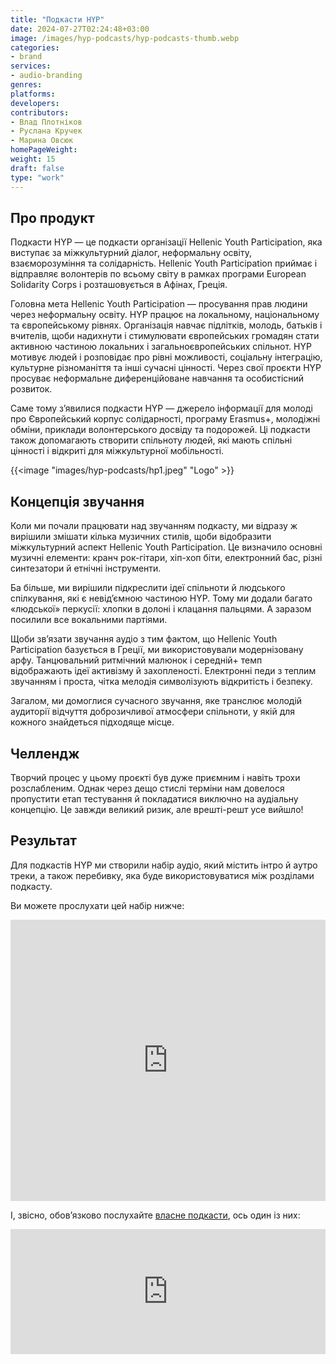 ```yaml
---
title: "Подкасти HYP"
date: 2024-07-27T02:24:48+03:00
image: /images/hyp-podcasts/hyp-podcasts-thumb.webp
categories:
- brand
services:
- audio-branding
genres:
platforms:
developers:
contributors:
- Влад Плотніков
- Руслана Кручек
- Марина Овсюк
homePageWeight:
weight: 15
draft: false
type: "work"
---
```


## Про продукт

Подкасти HYP — це подкасти організації Hellenic Youth Participation, яка виступає за міжкультурний діалог, неформальну освіту, взаєморозуміння та солідарність. Hellenic Youth Participation приймає і відправляє волонтерів по всьому світу в рамках програми European Solidarity Corps і розташовується в Афінах, Греція.

Головна мета Hellenic Youth Participation — просування прав людини через неформальну освіту. HYP працює на локальному, національному та європейському рівнях. Організація навчає підлітків, молодь, батьків і вчителів, щоби надихнути і стимулювати європейських громадян стати активною частиною локальних і загальноєвропейських спільнот. HYP мотивує людей і розповідає про рівні можливості, соціальну інтеграцію, культурне різноманіття та інші сучасні цінності. Через свої проєкти HYP просуває неформальне диференційоване навчання та особистісний розвиток.

Саме тому з’явилися подкасти HYP — джерело інформації для молоді про Європейський корпус солідарності, програму Erasmus+, молодіжні обміни, приклади волонтерського досвіду та подорожей. Ці подкасти також допомагають створити спільноту людей, які мають спільні цінності і відкриті для міжкультурної мобільності.

{{<image "images/hyp-podcasts/hp1.jpeg" "Logo"  >}}

## Концепція звучання

Коли ми почали працювати над звучанням подкасту, ми відразу ж вирішили змішати кілька музичних стилів, щоби відобразити міжкультурний аспект Hellenic Youth Participation. Це визначило основні музичні елементи: кранч рок-гітари, хіп-хоп біти, електронний бас, різні синтезатори й етнічні інструменти.

Ба більше, ми вирішили підкреслити ідеї спільноти й людського спілкування, які є невід’ємною частиною HYP. Тому ми додали багато «людської» перкусії: хлопки в долоні і клацання пальцями. А заразом посилили все вокальними партіями.

Щоби зв’язати звучання аудіо з тим фактом, що Hellenic Youth Participation базується в Греції, ми використовували модернізовану арфу. Танцювальний ритмічний малюнок і середній+ темп відображають ідеї активізму й захопленості. Електронні педи з теплим звучанням і проста, чітка мелодія символізують відкритість і безпеку.

Загалом, ми домоглися сучасного звучання, яке транслює молодій аудиторії відчуття доброзичливої атмосфери спільноти, у якій для кожного знайдеться підходяще місце.

## Челлендж

Творчий процес у цьому проєкті був дуже приємним і навіть трохи розслабленим. Однак через дещо стислі терміни нам довелося пропустити етап тестування й покладатися виключно на аудіальну концепцію. Це завжди великий ризик, але врешті-решт усе вийшло!

## Результат

Для подкастів HYP ми створили набір аудіо, який містить інтро й аутро треки, а також перебивку, яка буде використовуватися між розділами подкасту.

Ви можете прослухати цей набір нижче:

<iframe loading="lazy" width="100%" height="450" scrolling="no" frameborder="no" allow="autoplay" src="https://w.soundcloud.com/player/?url=https%3A//api.soundcloud.com/playlists/1266827038&amp;color=%23f23b0d&amp;auto_play=false&amp;hide_related=false&amp;show_comments=false&amp;show_user=true&amp;show_reposts=false&amp;show_teaser=false"></iframe>

І, звісно, обов’язково послухайте [власне подкасти](https://podcasters.spotify.com/pod/show/hyppodcasts), ось один із них:

<iframe loading="lazy" src="https://anchor.fm/hyppodcasts/embed/episodes/ESC--A-Volunteering-Experience-Germany--Croatia-e15lpbf" height="200px" width="100%" frameborder="0" scrolling="no"></iframe>


